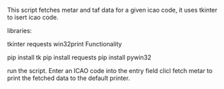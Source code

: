 This script fetches metar and taf  data for a given icao code, it uses tkinter to isert icao code.

libraries:

tkinter
requests
win32print
Functionality

pip install tk
pip install requests
pip install pywin32

run the script.
Enter an ICAO code into the entry field clicl fetch metar to print the fetched data to the default printer.
